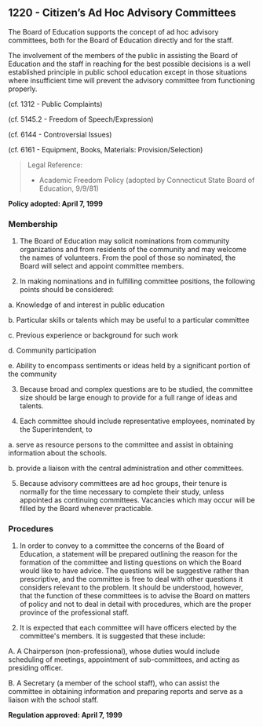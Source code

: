 ## 1220 - Citizen’s Ad Hoc Advisory Committees

The Board of Education supports the concept of ad hoc advisory committees, both for the Board of Education directly and for the staff.

The involvement of the members of the public in assisting the Board of Education and the staff in reaching for the best possible decisions is a well established principle in public school education except in those situations where insufficient time will prevent the advisory committee from functioning properly.

(cf. 1312 - Public Complaints)

(cf. 5145.2 - Freedom of Speech/Expression)

(cf. 6144 - Controversial Issues)

(cf. 6161 - Equipment, Books, Materials: Provision/Selection)

> Legal Reference:  
> 
> * Academic Freedom Policy (adopted by Connecticut State Board of Education, 9/9/81)

**Policy adopted:  April 7, 1999**

### Membership

1.  The Board of Education may solicit nominations from community organizations and from residents of the community and may welcome the names of volunteers.  From the pool of those so nominated, the Board will select and appoint committee members.

2.  In making nominations and in fulfilling committee positions, the following points should be considered:

  a.  Knowledge of and interest in public education

  b.  Particular skills or talents which may be useful to a particular committee

  c.  Previous experience or background for such work

  d.  Community participation

  e.  Ability to encompass sentiments or ideas held by a significant portion of the community

3.  Because broad and complex questions are to be studied, the committee size should be large enough to provide for a full range of ideas and talents.

4.  Each committee should include representative employees, nominated by the Superintendent, to

  a.  serve as resource persons to the committee and assist in obtaining information about the schools.

  b.  provide a liaison with the central administration and other committees.

5.  Because advisory committees are ad hoc groups, their tenure is normally for the time necessary to complete their study, unless appointed as continuing committees.  Vacancies which may occur will be filled by the Board whenever practicable.

### Procedures

1.  In order to convey to a committee the concerns of the Board of Education, a statement will be prepared outlining the reason for the formation of the committee and listing questions on which the Board would like to have advice. The questions will be suggestive rather than prescriptive, and the committee is free to deal with other questions it considers relevant to the problem.  It should be understood, however, that the function of these committees is to advise the Board on matters of policy and not to deal in detail with procedures, which are the proper province of the professional staff.

2.  It is expected that each committee will have officers elected by the committee's members. It is suggested that these include:

  A.  A Chairperson (non-professional), whose duties would include scheduling of meetings, appointment of sub-committees, and acting as presiding officer.

  B.  A Secretary (a member of the school staff), who can assist the committee in obtaining information and preparing reports and serve as a liaison with the school staff.

**Regulation approved:  April 7, 1999**
